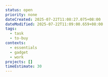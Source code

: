 ```yaml
---
status: open
priority: none
dateCreated: 2025-07-22T11:08:27.075+08:00
dateModified: 2025-07-22T11:09:00.659+08:00
tags:
  - task
  - to-buy
contexts:
  - essentials
  - gadget
  - work
projects: []
timeEstimate: 30
---
```


